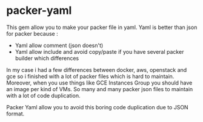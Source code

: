 # packer-yaml

This gem allow you to make your packer file in yaml.
Yaml is better than json for packer because :

* Yaml allow comment (json doesn't)
* Yaml allow include and avoid copy/paste if you have several packer builder which differences

In my case i had a few differences between docker, aws, openstack and gce so i finished with a lot of packer files which is hard to maintain.
Moreover, when you use things like GCE Instances Group you should have an image per kind of VMs. So many and many packer json files to maintain with a lot of code duplication.

Packer Yaml allow you to avoid this boring code duplication due to JSON format.
